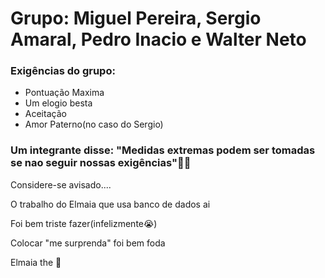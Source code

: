 # Grupo: Miguel Pereira, Sergio Amaral, Pedro Inacio e Walter Neto
### Exigências do grupo:
- Pontuação Maxima
- Um elogio besta
- Aceitação
- Amor Paterno(no caso do Sergio)

### Um integrante disse: "Medidas extremas podem ser tomadas se nao seguir nossas exigências"👀👀

Considere-se avisado....

O trabalho do Elmaia que usa banco de dados ai

Foi bem triste fazer(infelizmente😭)

Colocar "me surprenda" foi bem foda

Elmaia the 🐐
